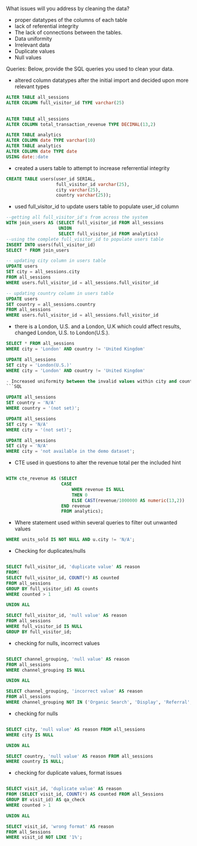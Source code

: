 What issues will you address by cleaning the data?
- proper datatypes of the columns of each table
- lack of referential integrity
- The lack of connections between the tables.
- Data uniformity
- Irrelevant data
- Duplicate values
- Null values



Queries:
Below, provide the SQL queries you used to clean your data.

- altered column datatypes after the initial import and decided upon more relevant types
```SQL
ALTER TABLE all_sessions
ALTER COLUMN full_visitor_id TYPE varchar(25)
  
```
```SQL
ALTER TABLE all_sessions
ALTER COLUMN total_transaction_revenue TYPE DECIMAL(13,2)
```
```SQL
ALTER TABLE analytics
ALTER COLUMN date TYPE varchar(10)
ALTER TABLE analytics
ALTER COLUMN date TYPE date
USING date::date
```

- created a users table to attempt to increase referrential integrity
```SQL
CREATE TABLE users(user_id SERIAL,
                   full_visitor_id varchar(25),
                   city varchar(25),
                   country varchar(25));
```
- used full_visitor_id to update users table to populate user_id column
```SQL
--getting all full_visitor_id's from across the system
WITH join_users AS (SELECT full_visitor_id FROM all_sessions
                    UNION
                    SELECT full_visitor_id FROM analytics)
--using the complete full_visitor_id to populate users table
INSERT INTO users(full_visitor_id)
SELECT * FROM join_users
```
```SQL
-- updating city column in users table
UPDATE users
SET city = all_sessions.city
FROM all_sessions
WHERE users.full_visitor_id = all_sessions.full_visitor_id
```
```SQL
-- updating country column in users table
UPDATE users
SET country = all_sessions.country
FROM all_sessions
WHERE users.full_visitor_id = all_sessions.full_visitor_id
```
- there is a London, U.S. and a London, U.K which could affect results, changed London, U.S. to London(U.S.).
```SQL
SELECT * FROM all_sessions
WHERE city = 'London' AND country != 'United Kingdom'

UPDATE all_sessions
SET city = 'London(U.S.)'
WHERE city = 'London' AND country != 'United Kingdom'

- Increased uniformity between the invalid values within city and country
```SQL

UPDATE all_sessions
SET country = 'N/A'
WHERE country = '(not set)';
```
```SQL
UPDATE all_sessions
SET city = 'N/A'
WHERE city = '(not set)';
```
```SQL
UPDATE all_sessions
SET city = 'N/A'
WHERE city = 'not available in the demo dataset';

```
- CTE used in questions to alter the revenue total per the included hint
```SQL

WITH cte_revenue AS (SELECT
                     CASE
                         WHEN revenue IS NULL
	                     THEN 0
	                     ELSE CAST(revenue/1000000 AS numeric(13,2))
                     END revenue
                     FROM analytics);
```
- Where statement used within several queries to filter out unwanted values
```SQL
WHERE units_sold IS NOT NULL AND u.city != 'N/A';
```
- Checking for duplicates/nulls
```SQL

SELECT full_visitor_id, 'duplicate value' AS reason
FROM(
SELECT full_visitor_id, COUNT(*) AS counted
FROM all_sessions
GROUP BY full_visitor_id) AS counts
WHERE counted > 1

UNION ALL

SELECT full_visitor_id, 'null value' AS reason
FROM all_sessions
WHERE full_visitor_id IS NULL
GROUP BY full_visitor_id;

```
- checking for nulls, incorrect values
```SQL

SELECT channel_grouping, 'null value' AS reason
FROM all_sessions
WHERE channel_grouping IS NULL

UNION ALL

SELECT channel_grouping, 'incorrect value' AS reason
FROM all_sessions
WHERE channel_grouping NOT IN ('Organic Search', 'Display', 'Referral', 'Paid Search', 'Affiliates',  'Direct', '(Other)');

```
- checking for nulls
```SQL

SELECT city, 'null value' AS reason FROM all_sessions
WHERE city IS NULL

UNION ALL

SELECT country, 'null value' AS reason FROM all_sessions
WHERE country IS NULL;
```
- checking for duplicate values, format issues
```SQL

SELECT visit_id, 'duplicate value' AS reason
FROM (SELECT visit_id, COUNT(*) AS counted FROM all_Sessions
GROUP BY visit_id) AS qa_check
WHERE counted > 1

UNION ALL

SELECT visit_id, 'wrong format' AS reason
FROM all_Sessions
WHERE visit_id NOT LIKE '1%';

```
